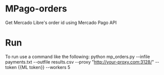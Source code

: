 # MPago-orders
Get Mercado Libre's order id using Mercado Pago API

# Run
To run use a command like the following:
python mp_orders.py --infile payments.txt --outfile results.csv --proxy "http://your-proxy.com:3128/" --token {{ML token}} --workers 5
